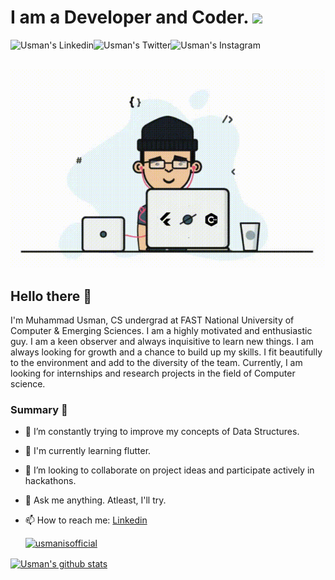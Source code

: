 # I am a Developer and Coder. <img src="https://media.giphy.com/media/h741oEMnAUIILdX0kU/giphy.gif" width="50">

<a href="https://www.linkedin.com/in/usmanisofficial/">
  <img align="left" alt="Usman's Linkedin" height="30" style="color=blue" src="https://cdn.icon-icons.com/icons2/2530/PNG/512/linkedin_button_icon_151847.png" />
</a>

<a href="https://www.x.com/usmanisofficial">
  <img align="left" alt="Usman's Twitter" height="30"  src="https://cdn.icon-icons.com/icons2/2530/PNG/512/twitter_button_icon_151835.png" />
</a>

<a href="https://www.instagram.com/usmanisofficial/">
  <img align="left" alt="Usman's Instagram" height="30" src="https://cdn.icon-icons.com/icons2/2530/PNG/512/instagram_button_icon_151849.png" />
</a>
<br>
<br>

<p  align="left"><img src="68747470733a2f2f6d69726f2e6d656469756d2e636f6d2f6d61782f313336302f312a495247486d69477361313673746564517649615a66772e676966 (2).gif">

## Hello there 👋

I'm Muhammad Usman, CS undergrad at FAST National University of Computer & Emerging Sciences. I am a highly motivated and enthusiastic guy. I am a keen observer and always inquisitive to learn new things. I am always looking for growth and a chance to build up my skills. I fit beautifully to the environment and add to the diversity of the team. Currently, I am looking for internships and research projects in the field of Computer science.

### Summary 👨‍

- 🔭 I’m constantly trying to improve my concepts of Data Structures.
- 🌱 I'm currently learning flutter.
- 👯 I’m looking to collaborate on project ideas and participate actively in hackathons.
- 💬 Ask me anything. Atleast, I'll try.
- 📫 How to reach me: [Linkedin](https://www.linkedin.com/in/usmanisofficial/)

  <a href="https://github.com/usmanisofficial" align="left"> <img src="https://komarev.com/ghpvc/?username=usmanisofficial&label=Profile Views&color=blue&style=plastic" alt="usmanisofficial" /> </a>

<a href="https://github.com/usmanisofficial">
 <img align="center" src="https://github-readme-stats.vercel.app/api?username=usmanisofficial&show_icons=true&theme=dracula&line_height=27" alt="Usman's github stats"/>
</a>
